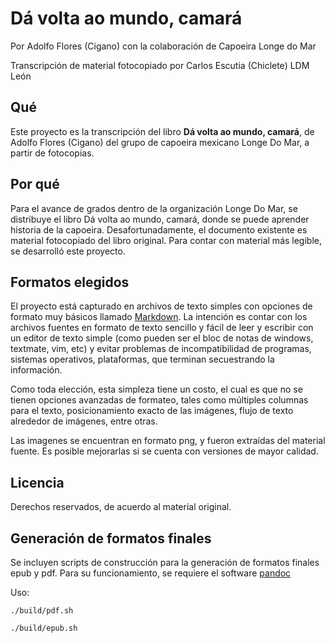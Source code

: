 # Dá volta ao mundo, camará

Por Adolfo Flores (Cigano)
con la colaboración de Capoeira Longe do Mar

Transcripción de material fotocopiado por
Carlos Escutia (Chiclete) LDM León


## Qué

Este proyecto es la transcripción del libro **Dá volta ao mundo, camará**, de Adolfo
Flores (Cigano) del grupo de capoeira mexicano Longe Do Mar, a partir de fotocopias.


## Por qué

Para el avance de grados dentro de la organización Longe Do Mar, se distribuye el
libro Dá volta ao mundo, camará, donde se puede aprender historia de la capoeira.
Desafortunadamente, el documento existente es material fotocopiado del libro original.
Para contar con material más legible, se desarrolló este proyecto.


## Formatos elegidos

El proyecto está capturado en archivos de texto simples con opciones de formato
muy básicos llamado [Markdown][1]. La intención es contar con los archivos fuentes
en formato de texto sencillo y fácil de leer y escribir con un editor de texto
simple (como pueden ser el bloc de notas de windows, textmate, vim, etc) y evitar
problemas de incompatibilidad de programas, sistemas operativos, plataformas, que
terminan secuestrando la información.

Como toda elección, esta simpleza tiene un costo, el cual es que no se tienen
opciones avanzadas de formateo, tales como múltiples columnas para el texto,
posicionamiento exacto de las imágenes, flujo de texto alrededor de imágenes, entre
otras.

Las imagenes se encuentran en formato png, y fueron extraídas del material fuente.
Es posible mejorarlas si se cuenta con versiones de mayor calidad.


## Licencia

Derechos reservados, de acuerdo al material original.


## Generación de formatos finales

Se incluyen scripts de construcción para la generación de formatos finales epub y pdf.
Para su funcionamiento, se requiere el software [pandoc][2]

Uso:

    ./build/pdf.sh

    ./build/epub.sh


[1]: <https://es.wikipedia.org/wiki/Markdown> "Markdown"
[2]: <https://pandoc.org/> "Pandoc"

